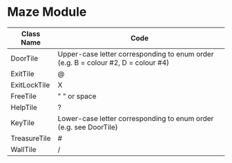 # Maze Module
| Class Name | Code 
|---|---
| DoorTile | Upper-case letter corresponding to enum order (e.g. B = colour #2, D = colour #4)
| ExitTile | @
| ExitLockTile | X
| FreeTile | " " or space
| HelpTile | ?
| KeyTile | Lower-case letter corresponding to enum order (e.g. see DoorTile)
| TreasureTile | #
| WallTile | /